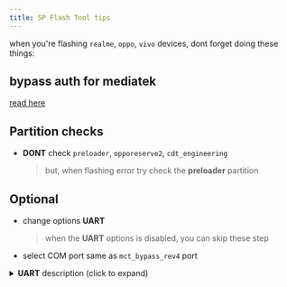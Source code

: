 ```yaml
---
title: SP Flash Tool tips
---
```


when you're flashing `realme`, `oppo`, `vivo` devices, dont forget doing these things:

## bypass auth for mediatek

[read here](./mtk-bypass-auth-troubleshoot.md#rx-timeout)

## Partition checks

- **DONT** check `preloader`, `opporeserve2`, `cdt_engineering`
  > but, when flashing error try check the **preloader** partition

## Optional

- change options **UART**
  > when the **UART** options is disabled, you can skip these step
- select COM port same as `mct_bypass_rev4` port

<details>
  <summary><b>UART</b> description (click to expand)</summary>

  The UART (Universal Asynchronous Receiver-Transmitter) options in SP Flash Tool allow users to communicate with the device through its UART interface, typically for tasks like debugging or flashing firmware.

  The UART options in SP Flash Tool usually include settings for baud rate, data bits, stop bits, and parity. These settings must match the UART configuration of the device you are communicating with for successful communication.

  Here's a brief overview of the UART options you might find in SP Flash Tool:

  1.  **Baud Rate**: This specifies the speed at which data is transmitted between the computer and the device. Common baud rates include 9600, 115200, etc. The baud rate must be set the same on both the computer and the device for proper communication.

  2.  **Data Bits**: Data bits represent the number of bits in each character transmitted. Common values are 7 or 8 bits.

  3.  **Stop Bits**: Stop bits indicate the end of a data frame. Common values are 1 or 2 stop bits.

  4.  **Parity**: Parity is used for error checking during transmission. It can be set to None, Even, or Odd parity.

  These options are crucial for establishing a stable communication link between the computer and the device. Incorrect settings may result in communication failures or errors during the flashing process. Therefore, it's essential to ensure that the UART options are configured correctly based on the requirements of the device you are working with.
</details>


